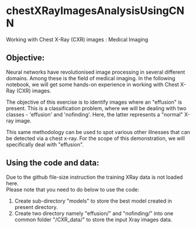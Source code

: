 # chestXRayImagesAnalysisUsingCNN
Working with Chest X-Ray (CXR) images : Medical Imaging

## Objective:
Neural networks have revolutionised image processing in several different domains. Among these is the field of medical imaging. In the following notebook, we will get some hands-on experience in working with Chest X-Ray (CXR) images.  

The objective of this exercise is to identify images where an "effusion" is present. This is a classification problem, where we will be dealing with two classes - 'effusion' and 'nofinding'. Here, the latter represents a "normal" X-ray image.  

This same methodology can be used to spot various other illnesses that can be detected via a chest x-ray. For the scope of this demonstration, we will specifically deal with "effusion".  

## Using the code and data:
Due to the github file-size instruction the training XRay data is not loaded here.  
Please note that you need to do below to use the code:  
1. Create sub-directory "models" to store the best model created in present directory.  
2. Create two directory namely "effusion/" and "nofinding/" into one common folder "/CXR_data/" to store the input Xray images data.  
